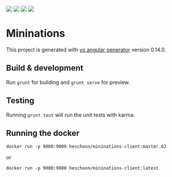 ![](https://api.shippable.com/projects/56ec47679d043da07be77af1/badge?branch=master)
![](https://api.shippable.com/projects/56ec47679d043da07be77af1/coverageBadge?branch=master)
[![](https://images.microbadger.com/badges/image/heschoon/mininations-client.svg)](https://microbadger.com/images/heschoon/mininations-client)
[![](https://images.microbadger.com/badges/version/heschoon/mininations-client.svg)](https://microbadger.com/images/heschoon/mininations-client)
# Mininations

This project is generated with [yo angular generator](https://github.com/yeoman/generator-angular)
version 0.14.0.

## Build & development

Run `grunt` for building and `grunt serve` for preview.

## Testing

Running `grunt test` will run the unit tests with karma.

## Running the docker

    docker run -p 9000:9000 heschoon/mininations-client:master.62
    
or

    docker run -p 9000:9000 heschoon/mininations-client:latest
